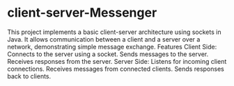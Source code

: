 # client-server-Messenger
This project implements a basic client-server architecture using sockets in Java. It allows communication between a client and a server over a network, demonstrating simple message exchange.
Features
Client Side:    
Connects to the server using a socket.
Sends messages to the server.
Receives responses from the server.
Server Side:
Listens for incoming client connections.
Receives messages from connected clients.
Sends responses back to clients.




